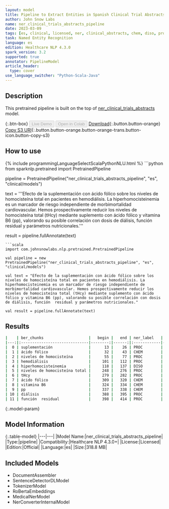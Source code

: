 ```yaml
---
layout: model
title: Pipeline to Extract Entities in Spanish Clinical Trial Abstracts
author: John Snow Labs
name: ner_clinical_trials_abstracts_pipeline
date: 2023-03-09
tags: [es, clinical, licensed, ner, clinical_abstracts, chem, diso, proc]
task: Named Entity Recognition
language: es
edition: Healthcare NLP 4.3.0
spark_version: 3.2
supported: true
annotator: PipelineModel
article_header:
  type: cover
use_language_switcher: "Python-Scala-Java"
---
```


## Description

This pretrained pipeline is built on the top of [ner_clinical_trials_abstracts](https://nlp.johnsnowlabs.com/2022/08/12/ner_clinical_trials_abstracts_es_3_0.html) model.

{:.btn-box}
<button class="button button-orange" disabled>Live Demo</button>
<button class="button button-orange" disabled>Open in Colab</button>
[Download](https://s3.amazonaws.com/auxdata.johnsnowlabs.com/clinical/models/ner_clinical_trials_abstracts_pipeline_es_4.3.0_3.2_1678380962617.zip){:.button.button-orange}
[Copy S3 URI](s3://auxdata.johnsnowlabs.com/clinical/models/ner_clinical_trials_abstracts_pipeline_es_4.3.0_3.2_1678380962617.zip){:.button.button-orange.button-orange-trans.button-icon.button-copy-s3}

## How to use



<div class="tabs-box" markdown="1">
{% include programmingLanguageSelectScalaPythonNLU.html %}
```python
from sparknlp.pretrained import PretrainedPipeline

pipeline = PretrainedPipeline("ner_clinical_trials_abstracts_pipeline", "es", "clinical/models")

text = '''Efecto de la suplementación con ácido fólico sobre los niveles de homocisteína total en pacientes en hemodiálisis. La hiperhomocisteinemia es un marcador de riesgo independiente de morbimortalidad cardiovascular. Hemos prospectivamente reducir los niveles de homocisteína total (tHcy) mediante suplemento con ácido fólico y vitamina B6 (pp), valorando su posible correlación con dosis de diálisis, función  residual y parámetros nutricionales.'''

result = pipeline.fullAnnotate(text)
```
```scala
import com.johnsnowlabs.nlp.pretrained.PretrainedPipeline

val pipeline = new PretrainedPipeline("ner_clinical_trials_abstracts_pipeline", "es", "clinical/models")

val text = "Efecto de la suplementación con ácido fólico sobre los niveles de homocisteína total en pacientes en hemodiálisis. La hiperhomocisteinemia es un marcador de riesgo independiente de morbimortalidad cardiovascular. Hemos prospectivamente reducir los niveles de homocisteína total (tHcy) mediante suplemento con ácido fólico y vitamina B6 (pp), valorando su posible correlación con dosis de diálisis, función  residual y parámetros nutricionales."

val result = pipeline.fullAnnotate(text)
```
</div>

## Results

```bash
|    | ber_chunks                    |   begin |   end | ner_label   |   confidence |
|---:|:------------------------------|--------:|------:|:------------|-------------:|
|  0 | suplementación                |      13 |    26 | PROC        |     0.9987   |
|  1 | ácido fólico                  |      32 |    43 | CHEM        |     0.8828   |
|  2 | niveles de homocisteína       |      55 |    77 | PROC        |     0.584633 |
|  3 | hemodiálisis                  |     101 |   112 | PROC        |     0.9998   |
|  4 | hiperhomocisteinemia          |     118 |   137 | DISO        |     0.9977   |
|  5 | niveles de homocisteína total |     248 |   276 | PROC        |     0.604225 |
|  6 | tHcy                          |     279 |   282 | PROC        |     0.9699   |
|  7 | ácido fólico                  |     309 |   320 | CHEM        |     0.90385  |
|  8 | vitamina B6                   |     324 |   334 | CHEM        |     0.9748   |
|  9 | pp                            |     337 |   338 | CHEM        |     0.96     |
| 10 | diálisis                      |     388 |   395 | PROC        |     0.9982   |
| 11 | función  residual             |     398 |   414 | PROC        |     0.73045  |
```

{:.model-param}
## Model Information

{:.table-model}
|---|---|
|Model Name:|ner_clinical_trials_abstracts_pipeline|
|Type:|pipeline|
|Compatibility:|Healthcare NLP 4.3.0+|
|License:|Licensed|
|Edition:|Official|
|Language:|es|
|Size:|318.8 MB|

## Included Models

- DocumentAssembler
- SentenceDetectorDLModel
- TokenizerModel
- RoBertaEmbeddings
- MedicalNerModel
- NerConverterInternalModel